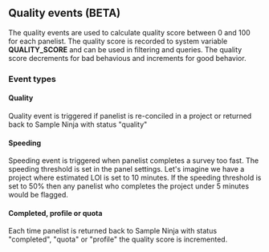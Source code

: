 ## Quality events (BETA)

The quality events are used to calculate quality score between 0 and 100 for each panelist. The quality score is recorded to system variable **QUALITY_SCORE** and can be used in filtering and queries. The quality score decrements for bad behavious and increments for good behavior.

### Event types

#### Quality
Quality event is triggered if panelist is re-conciled in a project or returned back to Sample Ninja with status "quality"

#### Speeding
Speeding event is triggered when panelist completes a survey too fast. The speeding threshold is set in the panel settings. Let's imagine we have a project where estimated LOI is set to 10 minutes. If the speeding threshold is set to 50% then any panelist who completes the project under 5 minutes would be flagged.

#### Completed, profile or quota
Each time panelist is returned back to Sample Ninja with status "completed", "quota" or "profile" the quality score is incremented.
